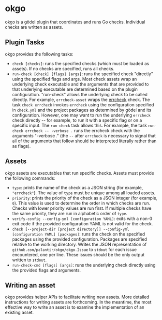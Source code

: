 okgo
====
okgo is a gödel plugin that coordinates and runs Go checks. Individual checks are written as assets.

Plugin Tasks
------------
okgo provides the following tasks:

* `check [checks]`: runs the specified checks (which must be loaded as assets). If no checks are specified, runs all checks.
* `run-check [check] [flags] [args]`: runs the specified check "directly" using the specified flags and args. Most check assets wrap an underlying check executable and the arguments that are provided to that underlying executable are determined based on the plugin configuration. "run-check" allows the underlying check to be called directly. For example, `errcheck-asset` wraps the [errcheck](https://github.com/kisielk/errcheck) check. The task `check errcheck` invokes `errcheck` using the configuration specified in `check.yml` and the project packages as determined by gödel and its configuration. However, one may want to run the underlying `errcheck` check directly -- for example, to run it with a specific flag or on a specific input. The `run-check` task allows this. For example, the task `run-check errcheck -- -verbose .` runs the errcheck check with the arguments "-verbose ." (the `--` after `errcheck` is necessary to signal that all of the arguments that follow should be interpreted literally rather than as flags).

Assets
------
okgo assets are executables that run specific checks. Assets must provide the following commands:

* `type`: prints the name of the check as a JSON string (for example, `"errcheck"`). The value of `type` must be unique among all loaded assets.
* `priority`: prints the priority of the check as a JSON integer (for example, `0`). This value is used to determine the order in which checks are run. Checks with lower priority values are run first. If multiple checks have the same priority, they are run in alphabetic order of `type`.
* `verify-config --config-yml [configuration YAML]`: exits with a non-0 exit code if the provided configuration YAML is not valid for the check.
* `check [--project-dir [project directory]] --config-yml [configuration YAML] [packages]`: runs the check on the specified packages using the provided configuration. Packages are specified relative to the working directory. Writes the JSON representation of `github.com/palantir/okgo/okgo.Issue` to `stdout` for each issue encountered, one per line. These issues should be the only output written to `stdout`.
* `run-check-cmd [flags] [args]`: runs the underlying check directly using the provided flags and arguments.

Writing an asset
----------------
okgo provides helper APIs to facilitate writing new assets. More detailed instructions for writing assets are forthcoming. In the meantime, the most effective way to write an asset is to examine the implementation of an existing asset.
